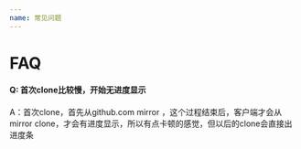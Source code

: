```yaml
---
name: 常见问题
---
```


# FAQ

#### Q: 首次clone比较慢，开始无进度显示

A：首次clone，首先从github.com  mirror ，这个过程结束后，客户端才会从mirror clone，才会有进度显示，所以有点卡顿的感觉，但以后的clone会直接出进度条

